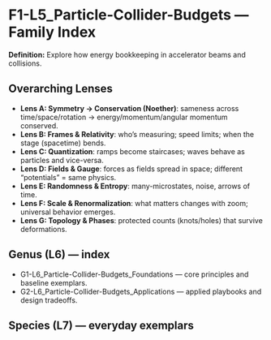 # F1-L5_Particle-Collider-Budgets — Family Index
**Definition:** Explore how energy bookkeeping in accelerator beams and collisions.

## Overarching Lenses

- **Lens A: Symmetry -> Conservation (Noether)**: sameness across time/space/rotation → energy/momentum/angular momentum conserved.
- **Lens B: Frames & Relativity**: who’s measuring; speed limits; when the stage (spacetime) bends.
- **Lens C: Quantization**: ramps become staircases; waves behave as particles and vice-versa.
- **Lens D: Fields & Gauge**: forces as fields spread in space; different “potentials” = same physics.
- **Lens E: Randomness & Entropy**: many-microstates, noise, arrows of time.
- **Lens F: Scale & Renormalization**: what matters changes with zoom; universal behavior emerges.
- **Lens G: Topology & Phases**: protected counts (knots/holes) that survive deformations.

## Genus (L6) — index
- G1-L6_Particle-Collider-Budgets_Foundations — core principles and baseline exemplars.
- G2-L6_Particle-Collider-Budgets_Applications — applied playbooks and design tradeoffs.

## Species (L7) — everyday exemplars

